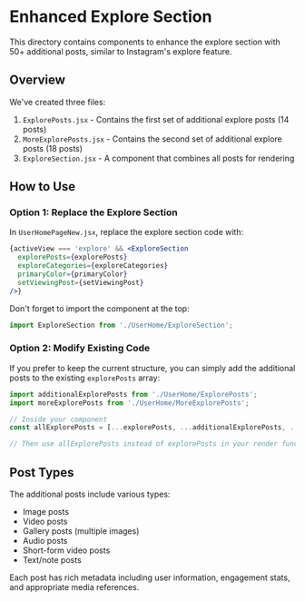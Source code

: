 # Enhanced Explore Section

This directory contains components to enhance the explore section with 50+ additional posts, similar to Instagram's explore feature.

## Overview

We've created three files:

1. `ExplorePosts.jsx` - Contains the first set of additional explore posts (14 posts)
2. `MoreExplorePosts.jsx` - Contains the second set of additional explore posts (18 posts)
3. `ExploreSection.jsx` - A component that combines all posts for rendering

## How to Use

### Option 1: Replace the Explore Section

In `UserHomePageNew.jsx`, replace the explore section code with:

```jsx
{activeView === 'explore' && <ExploreSection 
  explorePosts={explorePosts} 
  exploreCategories={exploreCategories} 
  primaryColor={primaryColor}
  setViewingPost={setViewingPost}
/>}
```

Don't forget to import the component at the top:

```jsx
import ExploreSection from './UserHome/ExploreSection';
```

### Option 2: Modify Existing Code

If you prefer to keep the current structure, you can simply add the additional posts to the existing `explorePosts` array:

```jsx
import additionalExplorePosts from './UserHome/ExplorePosts';
import moreExplorePosts from './UserHome/MoreExplorePosts';

// Inside your component
const allExplorePosts = [...explorePosts, ...additionalExplorePosts, ...moreExplorePosts];

// Then use allExplorePosts instead of explorePosts in your render function
```

## Post Types

The additional posts include various types:

- Image posts
- Video posts
- Gallery posts (multiple images)
- Audio posts
- Short-form video posts
- Text/note posts

Each post has rich metadata including user information, engagement stats, and appropriate media references. 